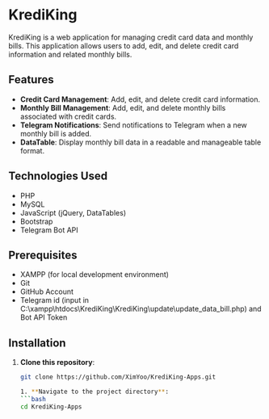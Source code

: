 # KrediKing

KrediKing is a web application for managing credit card data and monthly bills. This application allows users to add, edit, and delete credit card information and related monthly bills.

## Features

- **Credit Card Management**: Add, edit, and delete credit card information.
- **Monthly Bill Management**: Add, edit, and delete monthly bills associated with credit cards.
- **Telegram Notifications**: Send notifications to Telegram when a new monthly bill is added.
- **DataTable**: Display monthly bill data in a readable and manageable table format.

## Technologies Used

- PHP
- MySQL
- JavaScript (jQuery, DataTables)
- Bootstrap
- Telegram Bot API

## Prerequisites

- XAMPP (for local development environment)
- Git
- GitHub Account
- Telegram id (input in C:\xampp\htdocs\KrediKing\KrediKing\update\update_data_bill.php) and Bot API Token 

## Installation

1. **Clone this repository**:
   ```bash
   git clone https://github.com/XimYoo/KrediKing-Apps.git

   1. **Navigate to the project directory**:
   ```bash
   cd KrediKing-Apps
